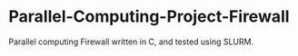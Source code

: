 # Parallel-Computing-Project-Firewall

Parallel computing Firewall written in C, and tested using SLURM.
